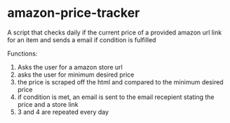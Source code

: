 # amazon-price-tracker
A script that checks daily if the current price of a provided amazon url link for an item and sends a email if condition is fulfilled

Functions:
1. Asks the user for a amazon store url
2. asks the user for minimum desired price
3. the price is scraped off the html and compared to the minimum desired price
4. if condition is met, an email is sent to the email recepient stating the price 
   and a store link
5. 3 and 4 are repeated every day
